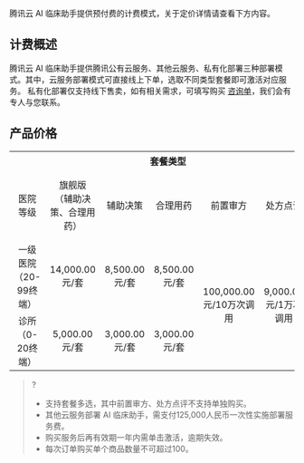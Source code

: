 腾讯云 AI 临床助手提供预付费的计费模式，关于定价详情请查看下方内容。

## 计费概述
腾讯云 AI 临床助手提供腾讯公有云服务、其他云服务、私有化部署三种部署模式。其中，云服务部署模式可直接线上下单，选取不同类型套餐即可激活对应服务。
私有化部署仅支持线下售卖，如有相关需求，可填写购买 [咨询单](https://cloud.tencent.com/apply/p/9z37i78ng7l)，我们会有专人与您联系。

## 产品价格
<table>
   <tr>
      <th width="0px"  colspan="7" style="text-align:center">套餐类型</td>
   </tr>
   <tr>
      <td style="width:20%;text-align:center">医院等级</td>
      <td style="width:23%;text-align:center" >旗舰版<br>
（辅助决策、合理用药）
</td>
      <td style="width:10%;text-align:center">辅助决策</td>
      <td style="width:10%;text-align:center">合理用药</td>
      <td style="width:12%;text-align:center"  >前置审方</td>
      <td style="width:12%;text-align:center">处方点评</td>
      <td style="width:10%;text-align:center">服务有效期</td>
   </tr>
   <tr>
      <td style="text-align:center">一级医院<br>（20-99终端）</td>
      <td style="text-align:center">14,000.00<br>元/套</td>
      <td style="width:4%;text-align:center">8,500.00<br>元/套</td>
      <td style="text-align:center">8,500.00<br>元/套</td>
      <td rowspan='2' style="text-align:center">100,000.00<br>元/10万次调用</td>
      <td rowspan='2' style="text-align:center">9,000.00<br>元/1万次调用</td>
      <td style="width:64%;text-align:center">一年</td>
   </tr>
   <tr>
      <td style="text-align:center">诊所<br>（0-20终端）</td>
      <td style="text-align:center">5,000.00<br>元/套</td>
      <td style="width:4%;text-align:center">3,000.00<br>元/套</td>
      <td style="text-align:center">3,000.00<br>元/套</td>
      <td style="width:64%;text-align:center">一年</td>
   </tr>
</table>

>?
>- 支持套餐多选，其中前置审方、处方点评不支持单独购买。
>- 其他云服务部署 AI 临床助手，需支付125,000人民币一次性实施部署服务费。
>- 购买服务后再有效期一年内需单击激活，逾期失效。
>- 每次订单购买单个商品数量不可超过100。





